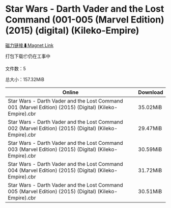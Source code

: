 # Star Wars - Darth Vader and the Lost Command (001-005 (Marvel Edition) (2015) (digital) (Kileko-Empire)

[磁力链接⬇Magnet Link](magnet:?xt=urn:btih:1fa836648aae440c511870e6a4d6cc02b8d113f5&dn=Star%20Wars%20-%20Darth%20Vader%20and%20the%20Lost%20Command%20%28001-005%20%28Marvel%20Edition%29%20%282015%29%20%28digital%29%20%28Kileko-Empire%29)

打包下载📦仍在工事中

文件数：5

总大小：157.32MiB

Online | Download
--- | ---
Star Wars - Darth Vader and the Lost Command 001 (Marvel Edition) (2015) (Digital) (Kileko-Empire).cbr | 35.02MiB
Star Wars - Darth Vader and the Lost Command 002 (Marvel Edition) (2015) (Digital) (Kileko-Empire).cbr | 29.47MiB
Star Wars - Darth Vader and the Lost Command 003 (Marvel Edition) (2015) (Digital) (Kileko-Empire).cbr | 30.59MiB
Star Wars - Darth Vader and the Lost Command 004 (Marvel Edition) (2015) (Digital) (Kileko-Empire).cbr | 31.72MiB
Star Wars - Darth Vader and the Lost Command 005 (Marvel Edition) (2015) (Digital) (Kileko-Empire).cbr | 30.51MiB